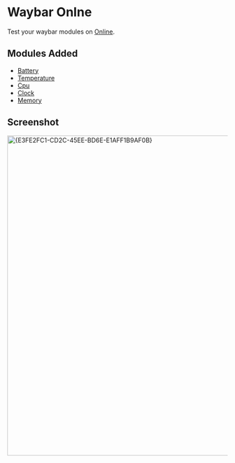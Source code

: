 # Waybar Onlne

Test your waybar modules on [Online](https://supertigerdev.github.io/waybar-online/).

## Modules Added

- [Battery](https://github.com/SupertigerDev/waybar-online/blob/main/src/routes/waybar/modules/battery.ts)
- [Temperature](https://github.com/SupertigerDev/waybar-online/blob/main/src/routes/waybar/modules/temperature.ts)
- [Cpu](https://github.com/SupertigerDev/waybar-online/blob/main/src/routes/waybar/modules/cpu.ts)
- [Clock](https://github.com/SupertigerDev/waybar-online/blob/main/src/routes/waybar/modules/clock.ts)
- [Memory](https://github.com/SupertigerDev/waybar-online/blob/main/src/routes/waybar/modules/memory.ts)

## Screenshot
<img width="991" height="731" alt="{E3FE2FC1-CD2C-45EE-BD6E-E1AFF1B9AF0B}" src="https://github.com/user-attachments/assets/4e6de795-7db4-4f89-8a86-9ed3c2e6407d" />

